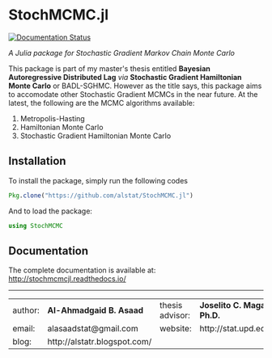 # StochMCMC.jl

[![Documentation Status](https://readthedocs.org/projects/stochmcmcjl/badge/?version=latest)](http://stochmcmcjl.readthedocs.io/en/latest/?badge=latest)

*A Julia package for Stochastic Gradient Markov Chain Monte Carlo*

This package is part of my master's thesis entitled **Bayesian Autoregressive Distributed Lag** *via* **Stochastic Gradient Hamiltonian Monte Carlo** or BADL-SGHMC. However as the title says, this package aims to accomodate other Stochastic Gradient MCMCs in the near future. At the latest, the following are the MCMC algorithms available:

1. Metropolis-Hasting
2. Hamiltonian Monte Carlo
3. Stochastic Gradient Hamiltonian Monte Carlo

## Installation
To install the package, simply run the following codes
```julia
Pkg.clone("https://github.com/alstat/StochMCMC.jl")
```
And to load the package:
```julia
using StochMCMC
```

## Documentation
The complete documentation is available at: http://stochmcmcjl.readthedocs.io/

---
<table width=100%>
<tr><td>author:</td><td><b>Al-Ahmadgaid B. Asaad</b></td><td>thesis advisor:</td><td><b>Joselito C. Magadia, Ph.D.</b></td></tr>
<tr><td>email:</td><td>alasaadstat@gmail.com</td><td>website:</td><td>http://stat.upd.edu.ph/</td></tr>
<tr><td>blog:</td><td>http://alstatr.blogspot.com/</td></tr>
</table>
